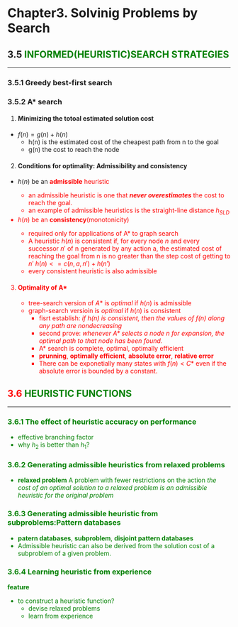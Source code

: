 Chapter3. Solvinig Problems by Search
=====================================
3.5 <font color=green> INFORMED(HEURISTIC)SEARCH STRATEGIES </font>
----------------------------------------
----------------------------
### 3.5.1 Greedy best-first search
### 3.5.2 A* search
1. #### Minimizing the totoal estimated solution cost
+ $f(n) = g(n) + h(n)$
    + h(n) is the estimated cost of the cheapest path from n to the goal
    + g(n) the cost to reach the node
2. #### Conditions for optimality: Admissibility and consistency
+ $h(n)$ be an **<font color=red>admissible** heuristic
    + an admissible heuristic is one that **_never overestimates_** the cost to reach the goal.
    + an example of admissible heuristics is the straight-line distance $h_{SLD}$
+ $h(n)$ be an **<font color=red>consistency**(monotonicity)
    + required only for applications of A* to graph search
    + A heuristic $h(n)$ is consistent if, for every node $n$ and every successor $n'$ of n generated by any action a, the estimated cost of reaching the goal from n is no greater than the step cost of getting to $n'$
    $h(n) <= c(n,a,n') + h(n')$
    + every consistent heuristic is also admissible
3. #### Optimality of A*
    + tree-search version of $A*$ is *optimal* if $h(n)$ is admissible
    + graph-search versioin is *optimal* if $h(n)$ is consistent
        + fisrt establish: *if $h(n)$ is consistent, then the values of f(n) along any path are nondecreasing*
        + second prove: *whenever $A*$ selects a node n for expansion, the optimal path to that node has been found.*
        + A* search is complete, optimal, optimally efficient
        + **prunning**, **optimally efficient**, **absolute error**, **relative error** 
        + There can be exponetially many states with $f(n) < C*$ even if the absolute error is bounded by a constant.
    
3.6 <font color=green>HEURISTIC FUNCTIONS
------------------------------------------
----------------------------
### 3.6.1 The effect of heuristic accuracy on performance
   + effective branching factor
   + why $h_2$ is better than $h_1$?
### 3.6.2 Generating admissible heuristics from relaxed problems
   + **relaxed problem**
        A problem with fewer restrictions on the action
        *the cost of an optimal solution to a relaxed problem is an admissible heuristic for the original problem*
### 3.6.3 Generating admissible heuristic from subproblems:Pattern databases
   + **patern databases**, **subproblem**, **disjoint pattern databases**
   + Admissible heuristic can also be derived from the solution cost of a subproblem of a given problem. 
### 3.6.4 Learning heuristic from experience
   **feature**
   + to construct a heuristic function?
        + devise relaxed problems
        + learn from experience
